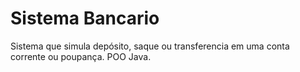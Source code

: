 # Sistema Bancario
Sistema que simula depósito, saque ou transferencia em uma conta corrente ou poupança.
POO Java.
